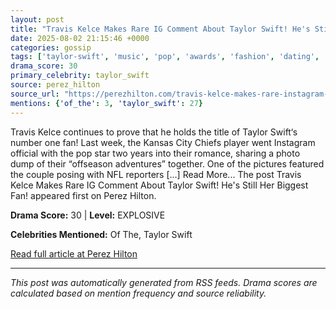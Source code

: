 ```yaml
---
layout: post
title: "Travis Kelce Makes Rare IG Comment About Taylor Swift! He's Still Her Biggest Fan!"
date: 2025-08-02 21:15:46 +0000
categories: gossip
tags: ['taylor-swift', 'music', 'pop', 'awards', 'fashion', 'dating', 'source-perez_hilton', 'drama-explosive']
drama_score: 30
primary_celebrity: taylor_swift
source: perez_hilton
source_url: "https://perezhilton.com/travis-kelce-makes-rare-instagram-comment-taylor-swift/"
mentions: {'of_the': 3, 'taylor_swift': 27}
---
```


Travis Kelce continues to prove that he holds the title of Taylor Swift&#8216;s number one fan! Last week, the Kansas City Chiefs player went Instagram official with the pop star two years into their romance, sharing a photo dump of their “offseason adventures” together. One of the pictures featured the couple posing with NFL reporters [...] Read More... The post Travis Kelce Makes Rare IG Comment About Taylor Swift! He&#039;s Still Her Biggest Fan! appeared first on Perez Hilton.

**Drama Score:** 30 | **Level:** EXPLOSIVE

**Celebrities Mentioned:** Of The, Taylor Swift

[Read full article at Perez Hilton](https://perezhilton.com/travis-kelce-makes-rare-instagram-comment-taylor-swift/)

---
*This post was automatically generated from RSS feeds. Drama scores are calculated based on mention frequency and source reliability.*
